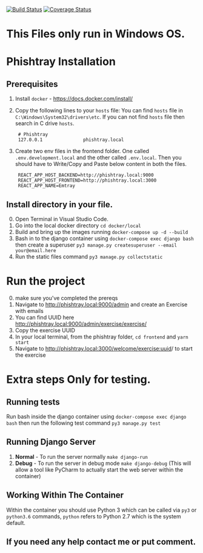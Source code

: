 
[![Build Status](https://travis-ci.com/cybsafe/phishtray.svg?branch=master)](https://travis-ci.com/cybsafe/phishtray)
[![Coverage Status](https://coveralls.io/repos/github/cybsafe/phishtray/badge.svg?branch=master)](https://coveralls.io/github/cybsafe/phishtray?branch=master)

# This Files only run in Windows OS.


# Phishtray Installation


## Prerequisites

1. Install `docker` - https://docs.docker.com/install/
2. Copy the following lines to your `hosts` file: You can find `hosts` file in `C:\Windows\System32\drivers\etc`. If you can not find `hosts` file then search in C drive `hosts`.

        # Phishtray
        127.0.0.1               phishtray.local

3. Create two env files in the frontend folder. One called `.env.development.local` and the other called `.env.local`. Then you should have to Write/Copy and Paste below content in both the files.  

        REACT_APP_HOST_BACKEND=http://phishtray.local:9000
        REACT_APP_HOST_FRONTEND=http://phishtray.local:3000
        REACT_APP_NAME=Emtray


## Install directory in your file. 
0. Open Terminal in Visual Studio Code. 
1. Go into the local docker directory `cd docker/local`
2. Build and bring up the images running `docker-compose up -d --build`
3. Bash in to the django container using `docker-compose exec django bash`  
then create a superuser `py3 manage.py createsuperuser --email your@email.here`
4. Run the static files command `py3 manage.py collectstatic`

# Run the project


0. make sure you've completed the prereqs
1. Navigate to http://phishtray.local:9000/admin and create an Exercise with emails
2. You can find UUID here http://phishtray.local:9000/admin/exercise/exercise/
3. Copy the exercise UUID
4. In your local terminal, from the phishtray folder, `cd frontend` and `yarn start`
5. Navigate to http://phishtray.local:3000/welcome/<exercise:uuid>/ to start the exercise

# Extra steps Only for testing.

## Running tests
Run bash inside the django container using `docker-compose exec django bash`
then run the following test command `py3 manage.py test`

## Running Django Server
1. **Normal** - To run the server normally `make django-run`
2. **Debug** - To run the server in debug mode `make django-debug` (This will allow a tool like PyCharm to actually start the web server within the container)


## Working Within The Container
Within the container you should use Python 3 which can be called via `py3` or `python3.6` commands, `python` refers to Python 2.7 which is the system default. 

## If you need any help contact me or put comment.
